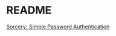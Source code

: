# README

[Sorcery: Simple Password Authentication](https://github.com/NoamB/sorcery/wiki/Simple-Password-Authentication)
